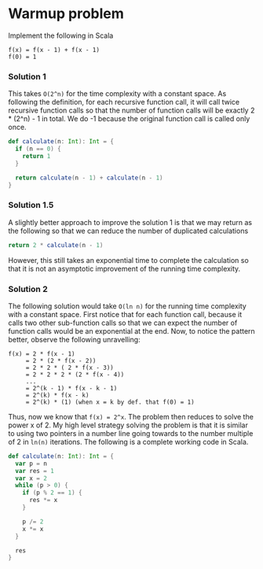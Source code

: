 # Warmup problem

Implement the following in Scala

```
f(x) = f(x - 1) + f(x - 1)
f(0) = 1
```

### Solution 1

This takes `O(2^n)` for the time complexity with a constant space. As following
the definition, for each recursive function call, it will call twice recursive
function calls so that the number of function calls will be exactly 2 * (2^n) - 1
in total. We do -1 because the original function call is called only once.

```scala
def calculate(n: Int): Int = {
  if (n == 0) {
    return 1
  }

  return calculate(n - 1) + calculate(n - 1)
}
```

### Solution 1.5

A slightly better approach to improve the solution 1 is that we may return as
the following so that we can reduce the number of duplicated calculations

```scala
return 2 * calculate(n - 1)
```

However, this still takes an exponential time to complete the calculation so
that it is not an asymptotic improvement of the running time complexity.

### Solution 2

The following solution would take `O(ln n)` for the running time complexity with
a constant space. First notice that for each function call, because it calls
two other sub-function calls so that we can expect the number of function calls
would be an exponential at the end. Now, to notice the pattern better, observe
the following unravelling:

```
f(x) = 2 * f(x - 1)
     = 2 * (2 * f(x - 2))
     = 2 * 2 * ( 2 * f(x - 3))
     = 2 * 2 * 2 * (2 * f(x - 4))
     ...
     = 2^(k - 1) * f(x - k - 1)
     = 2^(k) * f(x - k)
     = 2^(k) * (1) (when x = k by def. that f(0) = 1)
```

Thus, now we know that `f(x) = 2^x`. The problem then reduces to solve the
power x of 2. My high level strategy solving the problem is that it is similar
to using two pointers in a number line going towards to the number multiple of 2
in `ln(n)` iterations. The following is a complete working code in Scala.

```scala
def calculate(n: Int): Int = {
  var p = n
  var res = 1
  var x = 2
  while (p > 0) {
    if (p % 2 == 1) {
      res *= x
    }

    p /= 2
    x *= x
  }

  res
}
```
